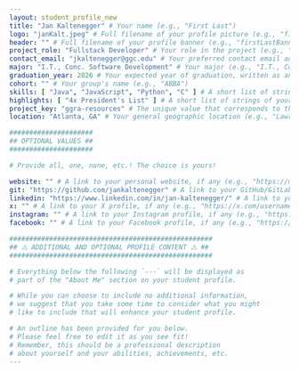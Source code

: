 ```yaml
---
layout: student_profile_new
title: "Jan Kaltenegger" # Your name (e.g., "First Last")
logo: "janKalt.jpeg" # Full filename of your profile picture (e.g., "firstLastProfile.jpg")
header: "" # Full filename of your profile banner (e.g., "firstLastBanner.jpg")
project_role: "Fullstack Developer" # Your role in the project (e.g., "UX Designer")
contact_email: "jkaltenegger@ggc.edu" # Your preferred contact email address (e.g., "flast@ggc.edu")
major: "I.T., Conc. Software Development" # Your major (e.g., "I.T., Conc. Software Development")
graduation_year: 2026 # Your expected year of graduation, written as an integer (e.g., 2025)
cohort: "" # Your group's name (e.g., "ABBA")
skills: [ "Java", "JavaScript", "Python", "C" ] # A short list of strings of your most notable skills (e.g., [ "Java", "JavaScript" ])
highlights: [ "4x President's List" ] # A short list of strings of your most notable academic/personal achievements (e.g., [ "President's List", "Dean's List" ])
project_key: "ggra-resources" # The unique value that corresponds to the project you completed (e.g., "chemistry-app")
location: "Atlanta, GA" # Your general geographic location (e.g., "Lawrenceville, GA")

#####################
## OPTIONAL VALUES ##
#####################

# Provide all, one, none, etc.! The choice is yours!

website: "" # A link to your personal website, if any (e.g., "https://my-website.com")
git: "https://github.com/jankaltenegger" # A link to your GitHub/GitLab/Bitbucket/etc. profile, if any (e.g., "https://github.com/username")
linkedin: "https://www.linkedin.com/in/jan-kaltenegger/" # A link to your LinkedIn profile, if any (e.g., "https://linkedin.com/username")
x: "" # A link to your X profile, if any (e.g., "https://x.com/username")
instagram: "" # A link to your Instagram profile, if any (e.g., "https://instagram.com/username")
facebook: "" # A link to your Facebook profile, if any (e.g., "https://facebook.com/username")

###################################################
## ⚠️ ADDITIONAL AND OPTIONAL PROFILE CONTENT ⚠️ ##
###################################################

# Everything below the following `---` will be displayed as
# part of the "About Me" section on your student profile.

# While you can choose to include no additional information,
# we suggest that you take some time to consider what you might
# like to include that will enhance your student profile.

# An outline has been provided for you below.
# Please feel free to edit it as you see fit!
# Remember, this should be a professional description
# about yourself and your abilities, achievements, etc.
---
```

